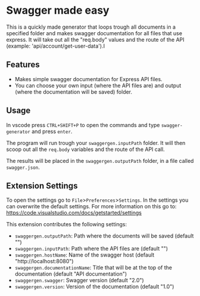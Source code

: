 # Swagger made easy

This is a quickly made generator that loops trough all documents in a specified folder and makes
swagger documentation for all files that use express. It will take out all the "req.body" values
and the route of the API (example: 'api/account/get-user-data').I

## Features
- Makes simple swagger documentation for Express API files.
- You can choose your own input (where the API files are) and output (where the documentation will be saved) folder.

## Usage
In vscode press `CTRL+SHIFT+P` to open the commands and type `swagger-generator` and press `enter`.

The program will run trough your `swaggergen.inputPath` folder. It will then
scoop out all the `req.body` variables and the route of the API call.

The results will be placed in the `swaggergen.outputPath` folder, in a file called `swagger.json`.

## Extension Settings

To open the settings go to `File`>`Preferences`>`Settings`. In the settings you can overwrite the 
default settings. For more information on this go to: https://code.visualstudio.com/docs/getstarted/settings

This extension contributes the following settings:

* `swaggergen.outputPath`: Path where the documents will be saved (default "")
* `swaggergen.inputPath`: Path where the API files are (default "")
* `swaggergen.hostName`: Name of the swagger host (default "http://localhost:8080")
* `swaggergen.documentationName`: Title that will be at the top of the documentation (default "API documentation")
* `swaggergen.swagger`: Swagger version (default "2.0")
* `swaggergen.version`: Version of the documentation (default "1.0")